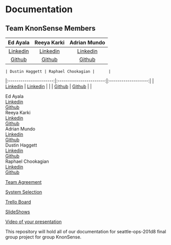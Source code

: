 # Documentation

## Team KnonSense Members

  | Ed Ayala | Reeya Karki | Adrian Mundo  |
  |:----------------------:|:-----------------------:|:----------------------:|
  | [Linkedin](https://www.linkedin.com/in/eddie-ayala3/) | [Linkedin](https://www.linkedin.com/in/reeyakarki/) | [Linkedin]()  |
  | [Github](https://github.com/EdMandoo1) | [Github](https://github.com/reeyakcee) | [Github]()  |

    | Dustin Haggett | Raphael Chookagian |      |
  |:----------------------:|:-----------------------:|:-------------------:|
  | [Linkedin](https://www.linkedin.com/in/dustinhaggett) |  [Linkedin](https://www.linkedin.com/in/raphaelchookagian/) |    |
  | [Github](https://github.com/dustinh21) | [Github](https://github.com/cesarderio) |     |

Ed Ayala
  <br>
  [Linkedin](https://www.linkedin.com/in/eddie-ayala3/)
  <br>
  [Github](https://github.com/EdMandoo1)
  <br>
Reeya Karki
  <br>
  [Linkedin](https://www.linkedin.com/in/reeyakarki/)
  <br>
  [Github](https://github.com/reeyakcee)
  <br>
Adrian Mundo
  <br>
  [Linkedin]()
  <br>
  [Github]()
  <br>
Dustin Haggett
  <br>
  [Linkedin](https://www.linkedin.com/in/dustinhaggett)
  <br>
  [Github](https://github.com/dustinh21)
  <br>
Raphael Chookagian
  <br>
  [Linkedin](https://www.linkedin.com/in/raphaelchookagian/)
  <br>
  [Github](https://github.com/cesarderio)
  <br>

[Team Agreement](./TeamAgreement.md)

[System Selection](./SystemSelection.md)

[Trello Board](https://trello.com/b/vUcQohwr/project-management)

[SlideShows](https://docs.google.com/presentation/d/1Pau1Qb25T_SS32_VGzgY78CZidT17A87NbwBKVAJXOY/edit?usp=sharing)

[Video of your presentation]()

This repository will hold all of our documentation for seattle-ops-201d8 final group project for group KnonSense.

<!-- Karki35ree@gmail.com -->

<!-- dustin@iroquois.capital -->

<!-- edayala0323@gmail.com -->
